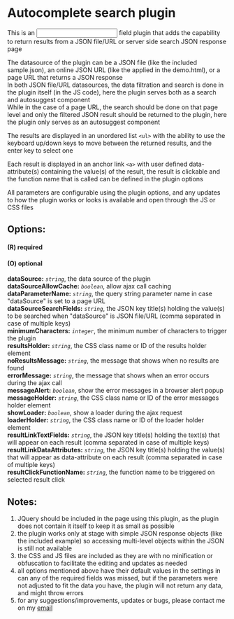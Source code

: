 # Autocomplete search plugin
This is an <input> field plugin that adds the capability to return results from a JSON file/URL or server side search JSON response page

The datasource of the plugin can be a JSON file (like the included sample.json), an online JSON URL (like the applied in the demo.html), or a page URL that returns a JSON response  
In both JSON file/URL datasources, the data filtration and search is done in the plugin itself (in the JS code), here the plugin serves both as a search and autosuggest component  
While in the case of a page URL, the search should be done on that page level and only the filtered JSON result should be returned to the plugin, here the plugin only serves as an autosuggest component

The results are displayed in an unordered list `<ul>` with the ability to use the keyboard up/down keys to move between the returned results, and the enter key to select one

Each result is displayed in an anchor link `<a>` with user defined data-attribute(s) containing the value(s) of the result, the result is clickable and the function name that is called can be defined in the plugin options  
  
All parameters are configurable using the plugin options, and any updates to how the plugin works or looks is available and open through the JS or CSS files
  
  
Options:
---------
#### **(R)** required
#### **(O)** optional
**dataSource:** *`string`*, the data source of the plugin  
**dataSourceAllowCache:** *`boolean`*, allow ajax call caching  
**dataParameterName:** *`string`*, the query string parameter name in case "dataSource" is set to a page URL  
**dataSourceSearchFields:** *`string`*, the JSON key title(s) holding the value(s) to be searched when "dataSource" is JSON file/URL (comma separated in case of multiple keys)  
**minimumCharacters:** *`integer`*, the minimum number of characters to trigger the plugin  
**resultsHolder:** *`string`*, the CSS class name or ID of the results holder element  
**noResultsMessage:** *`string`*, the message that shows when no results are found  
**errorMessage:** *`string`*, the message that shows when an error occurs during the ajax call  
**messageAlert:** *`boolean`*, show the error messages in a browser alert popup  
**messageHolder:** *`string`*, the CSS class name or ID of the error messages holder element  
**showLoader:** *`boolean`*, show a loader during the ajax request  
**loaderHolder:** *`string`*, the CSS class name or ID of the loader holder element  
**resultLinkTextFields:** *`string`*, the JSON key title(s) holding the text(s) that will appear on each result (comma separated in case of multiple keys)  
**resultLinkDataAttributes:** *`string`*, the JSON key title(s) holding the value(s) that will appear as data-attribute on each result (comma separated in case of multiple keys)  
**resultClickFunctionName:** *`string`*, the function name to be triggered on selected result click
  
  
Notes:
-------
1. JQuery should be included in the page using this plugin, as the plugin does not contain it itself to keep it as small as possible
2. the plugin works only at stage with simple JSON response objects (like the included example) so accessing multi-level objects within the JSON is still not available
3. the CSS and JS files are included as they are with no minification or obfuscation to facilitate the editing and updates as needed
4. all options mentioned above have their default values in the settings in can any of the required fields was missed, but if the parameters were not adjusted to fit the data you have, the plugin will not return any data, and might throw errors
5. for any suggestions/improvements, updates or bugs, please contact me on my [email](mailto:hisham.tj@gmail.com "Email")
